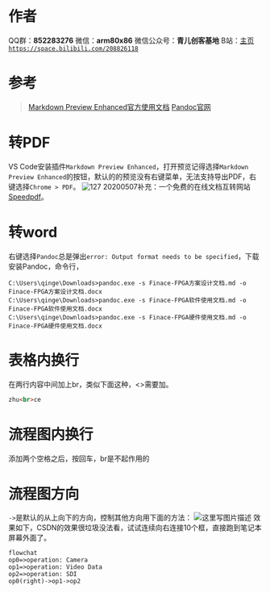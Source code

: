 ﻿# 作者
QQ群：**852283276**
微信：**arm80x86**
微信公众号：**青儿创客基地**
B站：[主页 `https://space.bilibili.com/208826118`](https://space.bilibili.com/208826118)

# 参考
> [Markdown Preview Enhanced官方使用文档](https://shd101wyy.github.io/markdown-preview-enhanced/#/)
> [Pandoc官网](https://www.pandoc.org/index.html)

# 转PDF
VS Code安装插件`Markdown Preview Enhanced`，打开预览记得选择`Markdown Preview Enhanced`的按钮，默认的的预览没有右键菜单，无法支持导出PDF，右键选择`Chrome > PDF`。
![127](https://img-blog.csdnimg.cn/20191215180142905.png)
20200507补充：一个免费的在线文档互转网站[Speedpdf](https://speedpdf.com/)。
# 转word
右键选择`Pandoc`总是弹出`error: Output format needs to be specified`，下载安装Pandoc，命令行，
```shell
C:\Users\qinge\Downloads>pandoc.exe -s Finace-FPGA方案设计文档.md -o Finace-FPGA方案设计文档.docx
C:\Users\qinge\Downloads>pandoc.exe -s Finace-FPGA软件使用文档.md -o Finace-FPGA软件使用文档.docx
C:\Users\qinge\Downloads>pandoc.exe -s Finace-FPGA硬件使用文档.md -o Finace-FPGA硬件使用文档.docx
```
# 表格内换行
在两行内容中间加上br，类似下面这种，<>需要加。
```html
zhu<br>ce
```
# 流程图内换行
添加两个空格之后，按回车，br是不起作用的
# 流程图方向
`->`是默认的从上向下的方向，控制其他方向用下面的方法：
![这里写图片描述](https://img-blog.csdn.net/20180627000754391?watermark/2/text/aHR0cHM6Ly9ibG9nLmNzZG4ubmV0L1podV9aaHVfMjAwOQ==/font/5a6L5L2T/fontsize/400/fill/I0JBQkFCMA==/dissolve/70)
效果如下，CSDN的效果很垃圾没法看，试试连续向右连接10个框，直接跑到笔记本屏幕外面了。
```mermaid
flowchat
op0=>operation: Camera
op1=>operation: Video Data
op2=>operation: SDI
op0(right)->op1->op2
```
